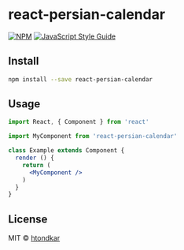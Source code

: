 # react-persian-calendar

> 

[![NPM](https://img.shields.io/npm/v/react-persian-calendar.svg)](https://www.npmjs.com/package/react-persian-calendar) [![JavaScript Style Guide](https://img.shields.io/badge/code_style-standard-brightgreen.svg)](https://standardjs.com)

## Install

```bash
npm install --save react-persian-calendar
```

## Usage

```jsx
import React, { Component } from 'react'

import MyComponent from 'react-persian-calendar'

class Example extends Component {
  render () {
    return (
      <MyComponent />
    )
  }
}
```

## License

MIT © [htondkar](https://github.com/htondkar)
